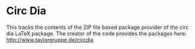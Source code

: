 # Circ Dia
This tracks the contents of the ZIP file based package provider of the circ dia LaTeX package.
The creator of the code provides the packages here:
http://www.taylorgruppe.de/circdia

